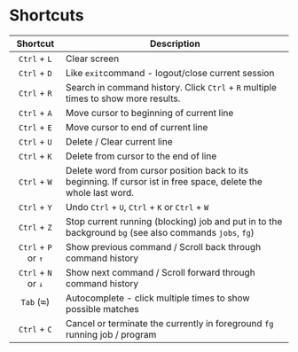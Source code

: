 # Shortcuts

|      Shortcut       | Description                                                                                                      |
|:-------------------:| ---------------------------------------------------------------------------------------------------------------- |
|    `Ctrl` + `L`     | Clear screen                                                                                                     |
|    `Ctrl` + `D`     | Like `exit`command - logout/close current session                                                                |
|    `Ctrl` + `R`     | Search in command history. Click `Ctrl` + `R` multiple times to show more results.                               |
|    `Ctrl` + `A`     | Move cursor to beginning of current line                                                                         |
|    `Ctrl` + `E`     | Move cursor to end of current line                                                                               |
|    `Ctrl` + `U`     | Delete / Clear current line                                                                                      |
|    `Ctrl` + `K`     | Delete from cursor to the end of line                                                                            |
|    `Ctrl` + `W`     | Delete word from cursor position back to its beginning. If cursor ist in free space, delete the whole last word. |
|    `Ctrl` + `Y`     | Undo `Ctrl` + `U`, `Ctrl` + `K` or `Ctrl` + `W`                                                                  |
|    `Ctrl` + `Z`     | Stop current running (blocking) job and put in to the background `bg` (see also commands `jobs`, `fg`)           |
| `Ctrl` + `P` or `↑` | Show previous command / Scroll back through command history                                                      |
| `Ctrl` + `N` or `↓` | Show next command / Scroll forward through command history                                                       |
|     `Tab` (`⭾`)     | Autocomplete - click multiple times to show possible matches                                                     |
|    `Ctrl` + `C`     | Cancel or terminate the currently in foreground `fg` running job / program                                       |
